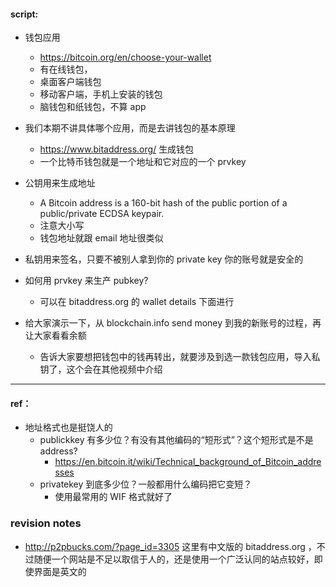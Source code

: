 #### script:
- 钱包应用
  - https://bitcoin.org/en/choose-your-wallet
  - 有在线钱包，
  - 桌面客户端钱包
  - 移动客户端，手机上安装的钱包
  - 脑钱包和纸钱包，不算 app

- 我们本期不讲具体哪个应用，而是去讲钱包的基本原理
  - https://www.bitaddress.org/ 生成钱包
  - 一个比特币钱包就是一个地址和它对应的一个 prvkey

- 公钥用来生成地址
  - A Bitcoin address is a 160-bit hash of the public portion of a public/private ECDSA keypair.
  - 注意大小写
  - 钱包地址就跟 email 地址很类似
- 私钥用来签名，只要不被别人拿到你的 private key 你的账号就是安全的

 - 如何用 prvkey 来生产 pubkey?
    - 可以在 bitaddress.org 的 wallet details 下面进行

- 给大家演示一下，从 blockchain.info send money 到我的新账号的过程，再让大家看看余额
  - 告诉大家要想把钱包中的钱再转出，就要涉及到选一款钱包应用，导入私钥了，这个会在其他视频中介绍


----
#### ref：
- 地址格式也是挺饶人的
  - publickkey 有多少位？有没有其他编码的“短形式”？这个短形式是不是 address?
    - https://en.bitcoin.it/wiki/Technical_background_of_Bitcoin_addresses
  - privatekey 到底多少位？一般都用什么编码把它变短？
    - 使用最常用的 WIF 格式就好了

### revision notes
- http://p2pbucks.com/?page_id=3305 这里有中文版的 bitaddress.org ，不过随便一个网站是不足以取信于人的，还是使用一个广泛认同的站点较好，即使界面是英文的
